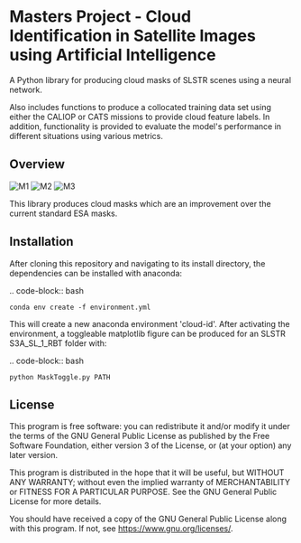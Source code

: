 # Masters Project - Cloud Identification in Satellite Images using Artificial Intelligence

A Python library for producing cloud masks of SLSTR scenes using a neural network.

Also includes functions to produce a collocated training data set using either the CALIOP or CATS missions to provide cloud feature labels. In addition, functionality is provided to evaluate the model's performance in different situations using various metrics.

## Overview

![M1](http://www.hep.ph.ic.ac.uk/~trz15/S3A_SL_1_RBT____20180531T222736_20180531T223036_20180602T040456_0179_032_001_1800_LN2_O_NT_003.SEN3/Im1.png) ![M2](http://www.hep.ph.ic.ac.uk/~trz15/S3A_SL_1_RBT____20180531T222736_20180531T223036_20180602T040456_0179_032_001_1800_LN2_O_NT_003.SEN3/Im2.png) ![M3](http://www.hep.ph.ic.ac.uk/~trz15/S3A_SL_1_RBT____20180531T222736_20180531T223036_20180602T040456_0179_032_001_1800_LN2_O_NT_003.SEN3/Im3.png)

This library produces cloud masks which are an improvement over the current standard ESA masks.

## Installation

After cloning this repository and navigating to its install directory, the dependencies can be installed with anaconda:

.. code-block:: bash

    conda env create -f environment.yml

This will create a new anaconda environment 'cloud-id'. After activating the environment, a toggleable matplotlib figure can be produced for an SLSTR S3A_SL_1_RBT folder with:

.. code-block:: bash

    python MaskToggle.py PATH

## License

This program is free software: you can redistribute it and/or modify it under the terms of the GNU General Public License as published by the Free Software Foundation, either version 3 of the License, or (at your option) any later version.

This program is distributed in the hope that it will be useful, but WITHOUT ANY WARRANTY; without even the implied warranty of MERCHANTABILITY or FITNESS FOR A PARTICULAR PURPOSE. See the GNU General Public License for more details.

You should have received a copy of the GNU General Public License along with this program.  If not, see <https://www.gnu.org/licenses/>.